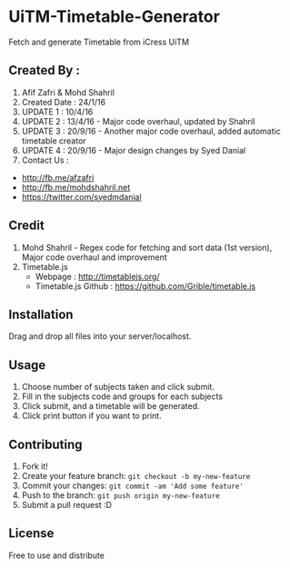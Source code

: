 
# UiTM-Timetable-Generator
Fetch and generate Timetable from iCress UiTM

## Created By :
1. Afif Zafri & Mohd Shahril
2. Created Date : 24/1/16
3. UPDATE 1 : 10/4/16
4. UPDATE 2 : 13/4/16 - Major code overhaul, updated by Shahril
5. UPDATE 3 : 20/9/16 - Another major code overhaul, added automatic timetable creator
6. UPDATE 4 : 20/9/16 - Major design changes by Syed Danial
7. Contact Us :
  - http://fb.me/afzafri
  - http://fb.me/mohdshahril.net
  - https://twitter.com/syedmdanial

## Credit
1. Mohd Shahril - Regex code for fetching and sort data (1st version), Major code overhaul and improvement
2. Timetable.js
   - Webpage : http://timetablejs.org/
   - Timetable.js Github : https://github.com/Grible/timetable.js

## Installation

Drag and drop all files into your server/localhost.

## Usage

1. Choose number of subjects taken and click submit.
2. Fill in the subjects code and groups for each subjects
3. Click submit, and a timetable will be generated.
4. Click print button if you want to print.

## Contributing

1. Fork it!
2. Create your feature branch: `git checkout -b my-new-feature`
3. Commit your changes: `git commit -am 'Add some feature'`
4. Push to the branch: `git push origin my-new-feature`
5. Submit a pull request :D

## License

Free to use and distribute

